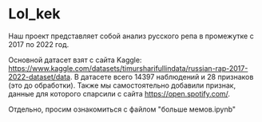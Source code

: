 # Lol_kek


Наш проект представляет собой анализ русского репа в промежутке с 2017 по 2022 год. 

Основной датасет взят с сайта Kaggle: https://www.kaggle.com/datasets/timursharifullindata/russian-rap-2017-2022-dataset/data. В датасете всего 14397 наблюдений и 28 признаков (это до обработки). Также мы самостоятельно добавили признак, данные для которого спарсили с сайта https://open.spotify.com/.

Отдельно, просим ознакомиться с файлом "больше мемов.ipynb"
